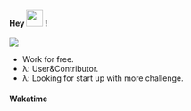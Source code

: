 
#### Hey <img src="https://media.giphy.com/media/hvRJCLFzcasrR4ia7z/giphy.gif" width="30"> !
![](https://komarev.com/ghpvc/?username=your-github-username)
- Work for free.
- λ: User&Contributor. 
- λ: Looking for start up with more challenge.

#### Wakatime
<!--START_SECTION:waka-->
<!--END_SECTION:waka-->